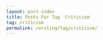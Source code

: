 ```yaml
---
layout: post-index
title: Posts For Tag 'Criticism'
tag: criticism
permalink: /writing/tag/criticism/
---
```

